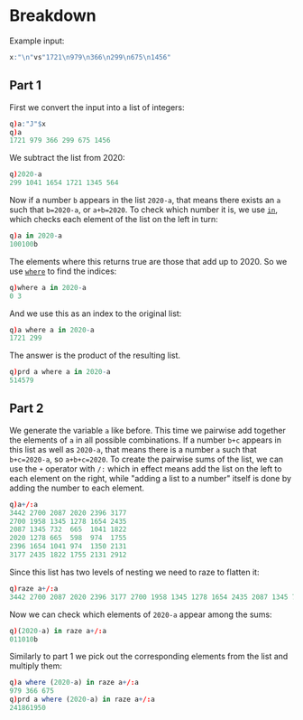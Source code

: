 # Breakdown
Example input:
```q
x:"\n"vs"1721\n979\n366\n299\n675\n1456"
```

## Part 1
First we convert the input into a list of integers:
```q
q)a:"J"$x
q)a
1721 979 366 299 675 1456
```
We subtract the list from 2020:
```q
q)2020-a
299 1041 1654 1721 1345 564
```
Now if a number `b` appears in the list `2020-a`, that means there exists an `a` such that
`b=2020-a`, or `a+b=2020`. To check which number it is, we use
[`in`](https://code.kx.com/q/ref/in/), which checks each element of the list on the left in turn:
```q
q)a in 2020-a
100100b
```
The elements where this returns true are those that add up to 2020. So we use
[`where`](https://code.kx.com/q/ref/where/) to find the indices:
```q
q)where a in 2020-a
0 3
```
And we use this as an index to the original list:
```q
q)a where a in 2020-a
1721 299
```
The answer is the product of the resulting list.
```q
q)prd a where a in 2020-a
514579
```

## Part 2
We generate the variable `a` like before. This time we pairwise add together the elements of `a` in
all possible combinations. If a number `b+c` appears in this list as well as `2020-a`, that means
there is a number `a` such that `b+c=2020-a`, so `a+b+c=2020`. To create the pairwise sums of the
list, we can use the `+` operator with `/:` which in effect means add the list on the left to each
element on the right, while "adding a list to a number" itself is done by adding the number to each
element.
```q
q)a+/:a
3442 2700 2087 2020 2396 3177
2700 1958 1345 1278 1654 2435
2087 1345 732  665  1041 1822
2020 1278 665  598  974  1755
2396 1654 1041 974  1350 2131
3177 2435 1822 1755 2131 2912
```
Since this list has two levels of nesting we need to raze to flatten it:
```q
q)raze a+/:a
3442 2700 2087 2020 2396 3177 2700 1958 1345 1278 1654 2435 2087 1345 732 665 1041 1822 2020 1278 ..
```
Now we can check which elements of `2020-a` appear among the sums:
```q
q)(2020-a) in raze a+/:a
011010b
```
Similarly to part 1 we pick out the corresponding elements from the list and multiply them:
```q
q)a where (2020-a) in raze a+/:a
979 366 675
q)prd a where (2020-a) in raze a+/:a
241861950
```
